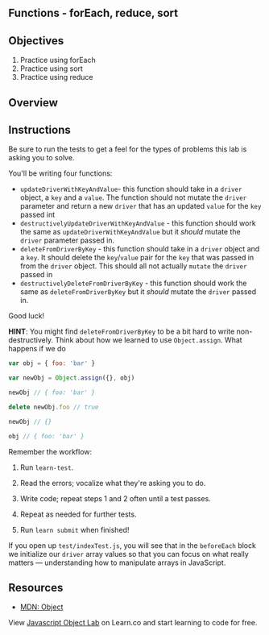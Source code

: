 Functions - forEach, reduce, sort
---

## Objectives
1. Practice using forEach
2. Practice using sort
3. Practice using reduce

## Overview

## Instructions

Be sure to run the tests to get a feel for the types of problems this lab is
asking you to solve.

You'll be writing four functions:

 * `updateDriverWithKeyAndValue`- this function should take in a `driver` object, a `key` and a `value`. The function should not mutate the `driver` parameter and return a new `driver` that has an updated `value` for the `key` passed int
 * `destructivelyUpdateDriverWithKeyAndValue` - this function should work the same as `updateDriverWithKeyAndValue` but it *should* mutate the `driver` parameter passed in.
 * `deleteFromDriverByKey` - this function should take in a `driver` object and a `key`. It should delete the `key`/`value` pair for the `key` that was passed in from the `driver` object. This should all not actually `mutate` the `driver` passed in
 * `destructivelyDeleteFromDriverByKey` - this function should work the same as `deleteFromDriverByKey` but it *should* mutate the `driver` passed in.

Good luck!

**HINT**: You might find `deleteFromDriverByKey` to be a bit hard to write non-destructively. Think about how we learned to use `Object.assign`. What happens if we do

``` javascript
var obj = { foo: 'bar' }

var newObj = Object.assign({}, obj)

newObj // { foo: 'bar' }

delete newObj.foo // true

newObj // {}

obj // { foo: 'bar' }
```

Remember the workflow:

1. Run `learn-test`.

2. Read the errors; vocalize what they're asking you to do.

3. Write code; repeat steps 1 and 2 often until a test passes.

4. Repeat as needed for further tests.

5. Run `learn submit` when finished!

If you open up `test/indexTest.js`, you will see that in the `beforeEach` block we initialize our `driver` array values so that you can focus on what really matters — understanding how to manipulate arrays in JavaScript.

## Resources

- [MDN: Object](https://developer.mozilla.org/en-US/docs/Web/JavaScript/Reference/Global_Objects/Object)

<p class='util--hide'>View <a href='https://learn.co/lessons/javascript-object-lab'>Javascript Object Lab</a> on Learn.co and start learning to code for free.</p>
